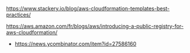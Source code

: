 https://www.stackery.io/blog/aws-cloudformation-templates-best-practices/

https://aws.amazon.com/fr/blogs/aws/introducing-a-public-registry-for-aws-cloudformation/
* https://news.ycombinator.com/item?id=27586160